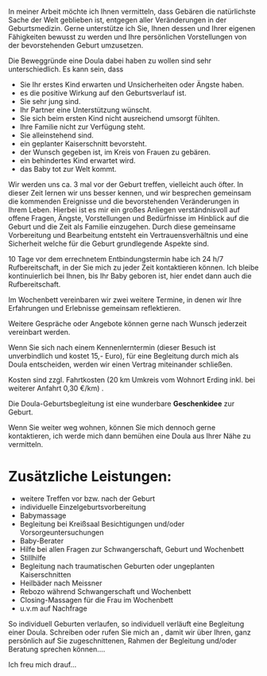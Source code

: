 In meiner Arbeit möchte ich Ihnen vermitteln, dass Gebären die natürlichste Sache der Welt geblieben ist, entgegen aller Veränderungen in der Geburtsmedizin. Gerne unterstütze ich Sie, Ihnen dessen und Ihrer eigenen Fähigkeiten bewusst zu werden und Ihre persönlichen Vorstellungen von der bevorstehenden Geburt umzusetzen.

Die Beweggründe eine Doula dabei haben zu wollen sind sehr unterschiedlich. Es kann sein, dass
- Sie Ihr erstes Kind erwarten und Unsicherheiten oder Ängste haben.
- es die positive Wirkung auf den Geburtsverlauf ist.
- Sie sehr jung sind.
- Ihr Partner eine Unterstützung wünscht.
- Sie sich beim ersten Kind nicht ausreichend umsorgt fühlten.
- Ihre Familie nicht zur Verfügung steht.
- Sie alleinstehend sind.
- ein geplanter Kaiserschnitt bevorsteht.
- der Wunsch gegeben ist, im Kreis von Frauen zu gebären.
- ein behindertes Kind erwartet wird.
- das Baby tot zur Welt kommt.

Wir werden uns ca. 3 mal vor der Geburt treffen, vielleicht auch öfter. In dieser Zeit lernen wir uns besser kennen, und wir besprechen gemeinsam die kommenden Ereignisse und die bevorstehenden Veränderungen in Ihrem Leben. Hierbei ist es mir ein großes Anliegen verständnisvoll auf offene Fragen, Ängste, Vorstellungen und Bedürfnisse im Hinblick auf die Geburt und die Zeit als Familie einzugehen. Durch diese gemeinsame Vorbereitung und Bearbeitung entsteht ein Vertrauensverhältnis und eine Sicherheit welche für die Geburt grundlegende Aspekte sind.

10 Tage vor dem errechnetem Entbindungstermin habe ich 24 h/7 Rufbereitschaft, in der Sie mich zu jeder Zeit kontaktieren können. Ich bleibe kontinuierlich bei Ihnen, bis Ihr Baby geboren ist, hier endet dann auch die Rufbereitschaft.

Im Wochenbett vereinbaren wir zwei weitere Termine, in denen wir Ihre Erfahrungen und Erlebnisse gemeinsam reflektieren.

Weitere Gespräche oder Angebote können gerne nach Wunsch jederzeit vereinbart werden.

Wenn Sie sich nach einem Kennenlerntermin (dieser Besuch ist unverbindlich und kostet 15,- Euro), für eine Begleitung durch mich als Doula entscheiden, werden wir einen Vertrag miteinander schließen.

Kosten sind zzgl. Fahrtkosten (20 km Umkreis vom Wohnort Erding inkl. bei weiterer Anfahrt 0,30 €/km) .

Die Doula-Geburtsbegleitung ist eine wunderbare **Geschenkidee** zur Geburt.

Wenn Sie weiter weg wohnen, können Sie mich dennoch gerne kontaktieren, ich werde mich dann bemühen eine Doula aus Ihrer Nähe zu vermitteln.

# Zusätzliche Leistungen:
- weitere Treffen vor bzw. nach der Geburt
- individuelle Einzelgeburtsvorbereitung
- Babymassage
- Begleitung bei Kreißsaal Besichtigungen und/oder Vorsorgeuntersuchungen
- Baby-Berater
- Hilfe bei allen Fragen zur Schwangerschaft, Geburt und Wochenbett
- Stillhilfe
- Begleitung nach traumatischen Geburten oder ungeplanten Kaiserschnitten
- Heilbäder nach Meissner
- Rebozo während Schwangerschaft und Wochenbett
- Closing-Massagen für die Frau im Wochenbett
- u.v.m auf Nachfrage

So individuell Geburten verlaufen, so individuell verläuft eine Begleitung einer Doula. Schreiben oder rufen Sie mich an , damit wir über Ihren, ganz persönlich auf Sie zugeschnittenen, Rahmen der Begleitung und/oder Beratung sprechen können....

Ich freu mich drauf...
